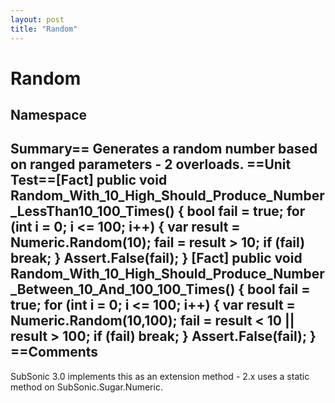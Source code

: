 ```yaml
---
layout: post
title: "Random"
---
```


# Random



<h2>Namespace</h2>

 
  

<h2>Summary== Generates a random number based on ranged parameters - 2 overloads.  ==Unit Test==[Fact] public void Random_With_10_High_Should_Produce_Number_LessThan10_100_Times() {     bool fail = true;     for (int i = 0; i <= 100; i++) {         var result = Numeric.Random(10);         fail = result > 10;         if (fail)             break;     }     Assert.False(fail); }  [Fact] public void Random_With_10_High_Should_Produce_Number_Between_10_And_100_100_Times() {     bool fail = true;     for (int i = 0; i <= 100; i++) {         var result = Numeric.Random(10,100);         fail = result < 10 || result > 100;         if (fail)             break;     }     Assert.False(fail); }  ==Comments</h2>

 SubSonic 3.0 implements this as an extension method - 2.x uses a static method on SubSonic.Sugar.Numeric.
